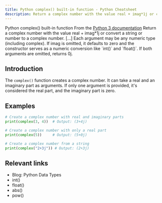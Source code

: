 ```yaml
---
title: Python complex() built-in function - Python Cheatsheet
description: Return a complex number with the value real + imag*1j or convert a string or number to a complex number. [...] Each argument may be any numeric type (including complex). If imag is omitted, it defaults to zero and the constructor serves as a numeric conversion like int and float. If both arguments are omitted, returns 0j.
---
```


<base-title :title="frontmatter.title" :description="frontmatter.description">
Python complex() built-in function
</base-title>

<base-disclaimer>
  <base-disclaimer-title>
    From the <a target="_blank" href="https://docs.python.org/3/library/functions.html#complex">Python 3 documentation</a>
  </base-disclaimer-title>
  <base-disclaimer-content>
   Return a complex number with the value real + imag*1j or convert a string or number to a complex number. [...] Each argument may be any numeric type (including complex). If imag is omitted, it defaults to zero and the constructor serves as a numeric conversion like <router-link to="/builtin/int">`int()`</router-link> and <router-link to="/builtin/float">`float()`</router-link>. If both arguments are omitted, returns 0j.
  </base-disclaimer-content>
</base-disclaimer>

## Introduction

The `complex()` function creates a complex number. It can take a real and an imaginary part as arguments. If only one argument is provided, it's considered the real part, and the imaginary part is zero.

## Examples

```python
# Create a complex number with real and imaginary parts
print(complex(3, 4))  # Output: (3+4j)

# Create a complex number with only a real part
print(complex(5))     # Output: (5+0j)

# Create a complex number from a string
print(complex("2+3j")) # Output: (2+3j)
```

## Relevant links

- <router-link to="/blog/python-data-types">Blog: Python Data Types</router-link>
- <router-link to="/builtin/int">int()</router-link>
- <router-link to="/builtin/float">float()</router-link>
- <router-link to="/builtin/abs">abs()</router-link>
- <router-link to="/builtin/pow">pow()</router-link>

